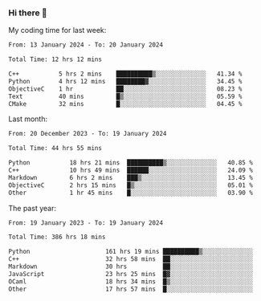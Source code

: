 ### Hi there 👋

My coding time for last week:

<!--START_SECTION:week-->

```txt
From: 13 January 2024 - To: 20 January 2024

Total Time: 12 hrs 12 mins

C++           5 hrs 2 mins    ██████████▒░░░░░░░░░░░░░░   41.34 %
Python        4 hrs 12 mins   ████████▓░░░░░░░░░░░░░░░░   34.45 %
ObjectiveC    1 hr            ██░░░░░░░░░░░░░░░░░░░░░░░   08.23 %
Text          40 mins         █▒░░░░░░░░░░░░░░░░░░░░░░░   05.59 %
CMake         32 mins         █░░░░░░░░░░░░░░░░░░░░░░░░   04.45 %
```

<!--END_SECTION:week-->

Last month:

<!--START_SECTION:month-->

```txt
From: 20 December 2023 - To: 19 January 2024

Total Time: 44 hrs 55 mins

Python           18 hrs 21 mins  ██████████▒░░░░░░░░░░░░░░   40.85 %
C++              10 hrs 49 mins  ██████░░░░░░░░░░░░░░░░░░░   24.09 %
Markdown         6 hrs 2 mins    ███▒░░░░░░░░░░░░░░░░░░░░░   13.45 %
ObjectiveC       2 hrs 15 mins   █▒░░░░░░░░░░░░░░░░░░░░░░░   05.01 %
Other            1 hr 45 mins    █░░░░░░░░░░░░░░░░░░░░░░░░   03.90 %
```

<!--END_SECTION:month-->

The past year:

<!--START_SECTION:year-->

```txt
From: 19 January 2023 - To: 19 January 2024

Total Time: 386 hrs 18 mins

Python                     161 hrs 19 mins ██████████▒░░░░░░░░░░░░░░   41.76 %
C++                        32 hrs 58 mins  ██░░░░░░░░░░░░░░░░░░░░░░░   08.54 %
Markdown                   30 hrs          ██░░░░░░░░░░░░░░░░░░░░░░░   07.77 %
JavaScript                 23 hrs 25 mins  █▓░░░░░░░░░░░░░░░░░░░░░░░   06.06 %
OCaml                      18 hrs 34 mins  █▒░░░░░░░░░░░░░░░░░░░░░░░   04.81 %
Other                      17 hrs 57 mins  █░░░░░░░░░░░░░░░░░░░░░░░░   04.65 %
```

<!--END_SECTION:year-->
